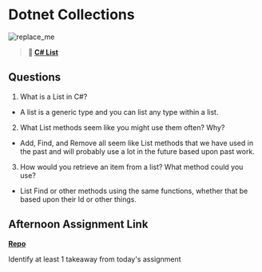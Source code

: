 # Dotnet Collections

![replace_me](https://codeworks.blob.core.windows.net/public/assets/img/illustrations/placeholder.svg)

> **📖 [C# List](https://codeworksacademy.com/fs-student-guide/resources/wk10/02-List-Methods)**

## Questions

1. What is a List in C#?

- A list is a generic type and you can list any type within a list.

2. What List methods seem like you might use them often? Why?

- Add, Find, and Remove all seem like List methods that we have used in the past and will probably use a lot in the future based upon past work.

3. How would you retrieve an item from a list? What method could you use?

- List Find or other methods using the same functions, whether that be based upon their Id or other things.

## Afternoon Assignment Link

**[Repo](https://github.com/Jakeepaulin/fall22-SharpGreg.git)**

Identify at least 1 takeaway from today's assignment
